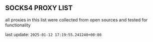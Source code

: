 ## SOCKS4 PROXY LIST

all proxies in this list were collected from open sources and tested for functionality

last update: `2025-01-12 17:19:55.241240+00:00`